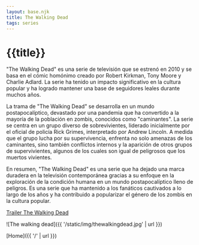 ```yaml
---
layout: base.njk
title: The Walking Dead
tags: series
---
```


# {{title}}

"The Walking Dead" es una serie de televisión que se estrenó en 2010 y se basa en el cómic homónimo creado por Robert Kirkman, Tony Moore y Charlie Adlard. La serie ha tenido un impacto significativo en la cultura popular y ha logrado mantener una base de seguidores leales durante muchos años.

La trama de "The Walking Dead" se desarrolla en un mundo postapocalíptico, devastado por una pandemia que ha convertido a la mayoría de la población en zombis, conocidos como "caminantes". La serie se centra en un grupo diverso de sobrevivientes, liderado inicialmente por el oficial de policía Rick Grimes, interpretado por Andrew Lincoln. A medida que el grupo lucha por su supervivencia, enfrenta no solo amenazas de los caminantes, sino también conflictos internos y la aparición de otros grupos de supervivientes, algunos de los cuales son igual de peligrosos que los muertos vivientes.

En resumen, "The Walking Dead" es una serie que ha dejado una marca duradera en la televisión contemporánea gracias a su enfoque en la exploración de la condición humana en un mundo postapocalíptico lleno de peligros. Es una serie que ha mantenido a los fanáticos cautivados a lo largo de los años y ha contribuido a popularizar el género de los zombis en la cultura popular.

[Trailer The Walking Dead](https://www.youtube.com/watch?v=sfAc2U20uyg&ab_channel=TrailerBlend)

![The walking dead]({{ '/static/img/thewalkingdead.jpg' | url }})

[Home]({{ '/' | url }})

